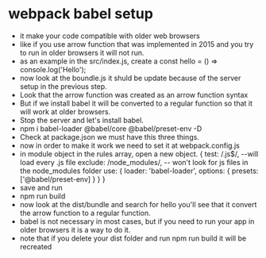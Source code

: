 # webpack babel setup

- it make your code compatible with older web browsers
- like if you use arrow function that was implemented in 2015 and you try to run in older browsers it will not run.
- as an example in the src/index.js, create a const hello = () => console.log('Hello');
- now look at the boundle.js it shuld be update because of the server setup in the previous step.
- Look that the arrow function was created as an arrow function syntax
- But if we install babel it will be converted to a regular function so that it will work at older browsers.
- Stop the server and let's install babel.
- npm i babel-loader @babel/core @babel/preset-env -D
- Check at package.json we must have this three things.
- now in order to make it work we need to set it at webpack.config.js
- in module object in the rules array, open a new object.
  {
  test: /\.js$/, --will load every .js file
  exclude: /node_modules/, -- won't look for js files in the node_modules folder
  use: {
  loader: 'babel-loader',
  options: {
  presets: ['@babel/preset-env]
  }
  }
  }
- save and run
- npm run build
- now look at the dist/bundle and search for hello you'll see that it convert the arrow function to a regular function.
- babel is not necessary in most cases, but if you need to run your app in older browsers it is a way to do it.
- note that if you delete your dist folder and run npm run build it will be recreated
